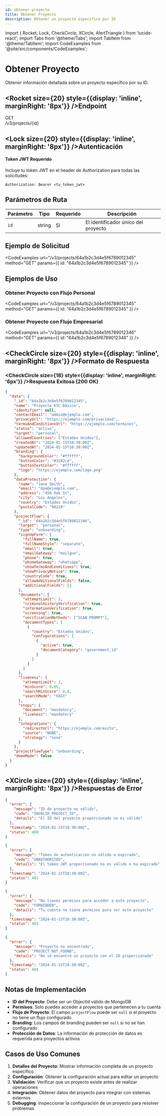 ```yaml
---
id: obtener-proyecto
title: Obtener Proyecto
description: Obtener un proyecto específico por ID
---
```


import { Rocket, Lock, CheckCircle, XCircle, AlertTriangle } from 'lucide-react';
import Tabs from '@theme/Tabs';
import TabItem from '@theme/TabItem';
import CodeExamples from '@site/src/components/CodeExamples';

# Obtener Proyecto

Obtener información detallada sobre un proyecto específico por su ID.

## <Rocket size={20} style={{display: 'inline', marginRight: '8px'}} />Endpoint

<div className="endpoint-card">
  <div className="endpoint-method get">GET</div>
  <div className="endpoint-url">/v3/projects/&#123;id&#125;</div>
</div>

## <Lock size={20} style={{display: 'inline', marginRight: '8px'}} />Autenticación

<div className="auth-card">
  <div className="auth-header">
    <h4><Lock size={16} style={{display: 'inline', marginRight: '6px'}} />Token JWT Requerido</h4>
  </div>
  <div className="auth-body">
    <p>Incluye tu token JWT en el header de Authorization para todas las solicitudes:</p>
    <div className="code-block">
      <code>Authorization: Bearer &lt;tu_token_jwt&gt;</code>
    </div>
  </div>
</div>

## Parámetros de Ruta

| Parámetro | Tipo   | Requerido | Descripción                          |
| --------- | ------ | --------- | ------------------------------------ |
| `id`      | string | Sí        | El identificador único del proyecto |

## Ejemplo de Solicitud

<CodeExamples
url="/v3/projects/64a1b2c3d4e5f6789012345"
method="GET"
params={{
    id: "64a1b2c3d4e5f6789012345"
  }}
/>

## Ejemplos de Uso

### Obtener Proyecto con Flujo Personal

<CodeExamples
url="/v3/projects/64a1b2c3d4e5f6789012345"
method="GET"
params={{
    id: "64a1b2c3d4e5f6789012345"
  }}
/>

### Obtener Proyecto con Flujo Empresarial

<CodeExamples
url="/v3/projects/64a1b2c3d4e5f6789012346"
method="GET"
params={{
    id: "64a1b2c3d4e5f6789012346"
  }}
/>

## <CheckCircle size={20} style={{display: 'inline', marginRight: '8px'}} />Formato de Respuesta

### <CheckCircle size={18} style={{display: 'inline', marginRight: '6px'}} />Respuesta Exitosa (200 OK)

```json
{
  "data": {
    "_id": "64a1b2c3d4e5f6789012345",
    "name": "Proyecto KYC Básico",
    "identifier": null,
    "contactEmail": "admin@ejemplo.com",
    "privacyUrl": "https://ejemplo.com/privacidad",
    "termsAndConditionsUrl": "https://ejemplo.com/terminos",
    "status": "active",
    "target": "personal",
    "allowedCountries": ["Estados Unidos"],
    "createdAt": "2024-01-15T10:30:00Z",
    "updatedAt": "2024-01-15T10:30:00Z",
    "branding": {
      "backgroundColor": "#ffffff",
      "buttonColor": "#3182ce",
      "buttonTextColor": "#ffffff",
      "logo": "https://ejemplo.com/logo.png"
    },
    "dataProtection": {
      "name": "Jane Smith",
      "email": "dpo@ejemplo.com",
      "address": "456 Oak St",
      "city": "Los Angeles",
      "country": "Estados Unidos",
      "postalCode": "90210"
    },
    "projectFlow": {
      "_id": "64a1b2c3d4e5f6789012346",
      "target": "personal",
      "type": "onboarding",
      "signUpForm": {
        "fullName": true,
        "fullNameStyle": "separate",
        "email": true,
        "emailGateway": "mailgun",
        "phone": true,
        "phoneGateway": "whatsapp",
        "showTermsAndConditions": true,
        "showPrivacyNotice": true,
        "countryCode": true,
        "allowAdditionalFields": false,
        "additionalFields": []
      },
      "documents": {
        "attemptLimit": 3,
        "criminalHistoryVerification": true,
        "informationVerification": true,
        "screening": true,
        "verificationMethods": ["SCAN_PROMPT"],
        "documentTypes": [
          {
            "country": "Estados Unidos",
            "configurations": [
              {
                "active": true,
                "documentCategory": "government_id"
              }
            ]
          }
        ]
      },
      "liveness": {
        "attemptLimit": 3,
        "minScore": 0.65,
        "searchMinScore": 0.8,
        "searchMode": "FAST"
      },
      "steps": {
        "document": "mandatory",
        "liveness": "mandatory"
      },
      "integrations": {
        "redirectUrl": "https://ejemplo.com/exito",
        "source": "NONE",
        "strategy": "none"
      }
    },
    "projectFlowType": "onboarding",
    "demoMode": false
  }
}
```

## <XCircle size={20} style={{display: 'inline', marginRight: '8px'}} />Respuestas de Error

<Tabs>
<TabItem value="400" label="400 Solicitud Incorrecta">

```json
{
  "error": {
    "message": "ID de proyecto no válido",
    "code": "INVALID_PROJECT_ID",
    "details": "El ID del proyecto proporcionado no es válido"
  },
  "timestamp": "2024-01-15T10:30:00Z",
  "status": 400
}
```

</TabItem>
<TabItem value="401" label="401 No Autorizado">

```json
{
  "error": {
    "message": "Token de autenticación no válido o expirado",
    "code": "UNAUTHORIZED",
    "details": "El token JWT proporcionado no es válido o ha expirado"
  },
  "timestamp": "2024-01-15T10:30:00Z",
  "status": 401
}
```

</TabItem>
<TabItem value="403" label="403 Prohibido">

```json
{
  "error": {
    "message": "No tienes permisos para acceder a este proyecto",
    "code": "FORBIDDEN",
    "details": "Tu cuenta no tiene permisos para ver este proyecto"
  },
  "timestamp": "2024-01-15T10:30:00Z",
  "status": 403
}
```

</TabItem>
<TabItem value="404" label="404 No Encontrado">

```json
{
  "error": {
    "message": "Proyecto no encontrado",
    "code": "PROJECT_NOT_FOUND",
    "details": "No se encontró un proyecto con el ID proporcionado"
  },
  "timestamp": "2024-01-15T10:30:00Z",
  "status": 404
}
```

</TabItem>
</Tabs>

## Notas de Implementación

- **ID del Proyecto**: Debe ser un ObjectId válido de MongoDB
- **Permisos**: Solo puedes acceder a proyectos que pertenecen a tu cuenta
- **Flujo de Proyecto**: El campo `projectFlow` puede ser `null` si el proyecto no tiene un flujo configurado
- **Branding**: Los campos de branding pueden ser `null` si no se han configurado
- **Protección de Datos**: La información de protección de datos es requerida para proyectos activos

## Casos de Uso Comunes

1. **Detalles del Proyecto**: Mostrar información completa de un proyecto específico
2. **Configuración**: Obtener la configuración actual para editar un proyecto
3. **Validación**: Verificar que un proyecto existe antes de realizar operaciones
4. **Integración**: Obtener datos del proyecto para integrar con sistemas externos
5. **Debugging**: Inspeccionar la configuración de un proyecto para resolver problemas
